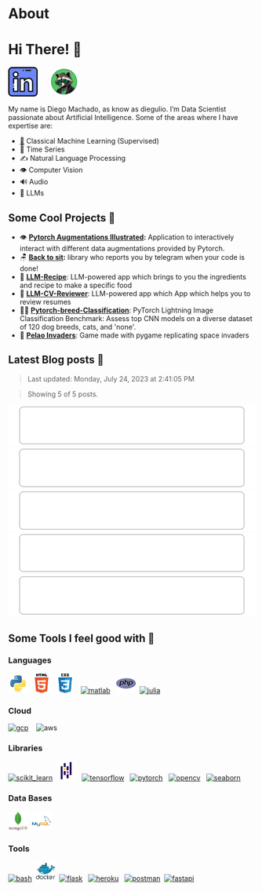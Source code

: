 # About
# Hi There!  **👋**

<p align="left">
<a href="https://www.linkedin.com/in/dieguliomachado/" target="_blank"><img height="60" src="statics/linkedin.png"></a>&nbsp;&nbsp;&nbsp;&nbsp;&nbsp;
<a href="https://diegulio.github.io" target="_blank"><img height="60" src="statics/logo.png"></a>&nbsp;&nbsp;&nbsp;&nbsp;&nbsp;
</p>

My name is Diego Machado, as know as diegulio. I’m Data Scientist passionate about Artificial Intelligence. Some of the areas where I have expertise are:

- **[🎻](https://emojipedia.org/violin/)** Classical Machine Learning (Supervised)
- 📆 Time Series
- ✍️ Natural Language Processing
- 👁️ Computer Vision
- 🔊 Audio
- 📔 LLMs

## Some Cool Projects 🚀

- 👁️ **[Pytorch Augmentations Illustrated](https://pytorch-transform-illustrations.streamlit.app):** Application to interactively interact with different data augmentations provided by Pytorch.
- 🪑 **[Back to sit](https://pypi.org/project/back-to-sit/):** library who reports you by telegram when your code is done!
- 🍝 **[LLM-Recipe](https://github.com/diegulio/llm-recipe)**: LLM-powered app which brings to you the ingredients and recipe to make a specific food
- 📄 **[LLM-CV-Reviewer](https://github.com/diegulio/llm-recipe)**: LLM-powered app which App which helps you to review resumes
- 🐕‍🦺 **[Pytorch-breed-Classification](https://github.com/diegulio/pytorch-breed-classification)**: PyTorch Lightning Image Classification Benchmark: Assess top CNN models on a diverse dataset of 120 dog breeds, cats, and 'none'. 
- 👾 **[Pelao Invaders](https://github.com/diegulio/Pelao_invaders)**: Game made with pygame replicating space invaders

## Latest Blog posts 🦝 

<!-- BLOG-POST-LIST:START -->
<!-- Workflow 1 -->
<!-- BLOG-POST-LIST:END -->
<!-- blog-post-list:start -->
> Last updated: Monday, July 24, 2023 at 2:41:05 PM

> Showing 5 of 5 posts.

[![🎯 - Data ❤️ Chat: Chatea con tu Curriculum](https://raw.githubusercontent.com/diegulio/diegulio/main/blog-post-list-output/🎯/🎯_-_Data_❤️_Chat__Chatea_con_tu_Curriculum.svg)](https://diegulio.github.io/posts/llm-cv-assistant/main.html)
[![🎯 - Iniciando en LLM: Crea tu primera aplicación con LangChain y ChatGPT](https://raw.githubusercontent.com/diegulio/diegulio/main/blog-post-list-output/🎯/🎯_-_Iniciando_en_LLM__Crea_tu_primera_aplicación_con_LangChain_y_ChatGPT.svg)](https://diegulio.github.io/posts/llm-recipe/main.html)
[![🎯 - BirdClef 2023 Competition](https://raw.githubusercontent.com/diegulio/diegulio/main/blog-post-list-output/🎯/🎯_-_BirdClef_2023_Competition.svg)](https://diegulio.github.io/posts/birdclef2023/main.html)
[![🎯 - Back To Sit](https://raw.githubusercontent.com/diegulio/diegulio/main/blog-post-list-output/🎯/🎯_-_Back_To_Sit.svg)](https://diegulio.github.io/posts/back_to_sit/main.html)
[![🎯 - Identificando desastres en Twitter con NLP](https://raw.githubusercontent.com/diegulio/diegulio/main/blog-post-list-output/🎯/🎯_-_Identificando_desastres_en_Twitter_con_NLP.svg)](https://diegulio.github.io/posts/kaggle_nlp_disaster/main.html)


<!-- blog-post-list:end -->

## Some Tools I feel good with 🔨


<p align="left"> 

### Languages

<a href="https://www.python.org" target="_blank" rel="noreferrer"> <img src="https://raw.githubusercontent.com/devicons/devicon/master/icons/python/python-original.svg" alt="python" width="40" height="40"/></a>&nbsp;
<a href="https://www.w3.org/html/" target="_blank" rel="noreferrer"> <img src="https://raw.githubusercontent.com/devicons/devicon/master/icons/html5/html5-original-wordmark.svg" alt="html5" width="40" height="40"/></a>&nbsp;
<a href="https://www.w3schools.com/css/" target="_blank" rel="noreferrer"> <img src="https://raw.githubusercontent.com/devicons/devicon/master/icons/css3/css3-original-wordmark.svg" alt="css3" width="40" height="40"/></a> &nbsp;
<a href="https://www.mathworks.com/" target="_blank" rel="noreferrer"> <img src="https://upload.wikimedia.org/wikipedia/commons/2/21/Matlab_Logo.png" alt="matlab" width="40" height="40"/></a> &nbsp;
<a href="https://www.php.net" target="_blank" rel="noreferrer"> <img src="https://raw.githubusercontent.com/devicons/devicon/master/icons/php/php-original.svg" alt="php" width="40" height="40"/></a>&nbsp;
<a href="https://julialang.org/" target="_blank" rel="noreferrer"> <img src="https://julialang.org/assets/infra/logo.svg" alt="julia" width="40" height="40"/></a>&nbsp;

### Cloud 
 <a href="https://cloud.google.com" target="_blank" rel="noreferrer"> <img src="https://www.vectorlogo.zone/logos/google_cloud/google_cloud-icon.svg" alt="gcp" width="40" height="40"/></a>&nbsp;&nbsp;&nbsp;
 <a> <img src="https://upload.wikimedia.org/wikipedia/commons/thumb/9/93/Amazon_Web_Services_Logo.svg/2560px-Amazon_Web_Services_Logo.svg.png" alt="aws" width="40" height="40"/></a>&nbsp;

### Libraries

<a href="https://scikit-learn.org/" target="_blank" rel="noreferrer"> <img src="https://upload.wikimedia.org/wikipedia/commons/0/05/Scikit_learn_logo_small.svg" alt="scikit_learn" width="40" height="40"/></a>&nbsp;
<a href="https://pandas.pydata.org/" target="_blank" rel="noreferrer"> <img src="https://raw.githubusercontent.com/devicons/devicon/2ae2a900d2f041da66e950e4d48052658d850630/icons/pandas/pandas-original.svg" alt="pandas" width="40" height="40"/></a> &nbsp;
<a href="https://www.tensorflow.org" target="_blank" rel="noreferrer"> <img src="https://www.vectorlogo.zone/logos/tensorflow/tensorflow-icon.svg" alt="tensorflow" width="40" height="40"/></a> &nbsp;
<a href="https://pytorch.org/" target="_blank" rel="noreferrer"> <img src="https://www.vectorlogo.zone/logos/pytorch/pytorch-icon.svg" alt="pytorch" width="40" height="40"/></a> &nbsp;
<a href="https://opencv.org/" target="_blank" rel="noreferrer"> <img src="https://www.vectorlogo.zone/logos/opencv/opencv-icon.svg" alt="opencv" width="40" height="40"/></a> &nbsp;
<a href="https://seaborn.pydata.org/" target="_blank" rel="noreferrer"> <img src="https://seaborn.pydata.org/_images/logo-mark-lightbg.svg" alt="seaborn" width="40" height="40"/></a>


### Data Bases

<a href="https://www.mongodb.com/" target="_blank" rel="noreferrer"> <img src="https://raw.githubusercontent.com/devicons/devicon/master/icons/mongodb/mongodb-original-wordmark.svg" alt="mongodb" width="40" height="40"/></a>&nbsp;
<a href="https://www.mysql.com/" target="_blank" rel="noreferrer"> <img src="https://raw.githubusercontent.com/devicons/devicon/master/icons/mysql/mysql-original-wordmark.svg" alt="mysql" width="40" height="40"/></a> 

### Tools

<a href="https://www.gnu.org/software/bash/" target="_blank" rel="noreferrer"> <img src="https://www.vectorlogo.zone/logos/gnu_bash/gnu_bash-icon.svg" alt="bash" width="40" height="40"/></a>&nbsp;
<a href="https://www.docker.com/" target="_blank" rel="noreferrer"> <img src="https://raw.githubusercontent.com/devicons/devicon/master/icons/docker/docker-original-wordmark.svg" alt="docker" width="40" height="40"/></a>&nbsp;
<a href="https://flask.palletsprojects.com/" target="_blank" rel="noreferrer"> <img src="https://www.vectorlogo.zone/logos/pocoo_flask/pocoo_flask-icon.svg" alt="flask" width="40" height="40"/></a> &nbsp;
<a href="https://heroku.com" target="_blank" rel="noreferrer"> <img src="https://www.vectorlogo.zone/logos/heroku/heroku-icon.svg" alt="heroku" width="40" height="40"/></a> &nbsp;
<a href="https://postman.com" target="_blank" rel="noreferrer"> <img src="https://www.vectorlogo.zone/logos/getpostman/getpostman-icon.svg" alt="postman" width="40" height="40"/></a>&nbsp;
<a href="https://www.fastapi.com/" target="_blank" rel="noreferrer"> <img src="https://fastapi.tiangolo.com/img/logo-margin/logo-teal.png" alt="fastapi" width="40" height="40"/></a>





</p>


